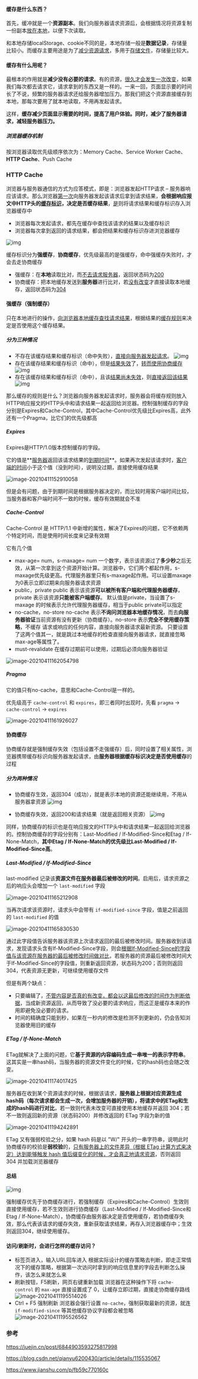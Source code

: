 #### 缓存是什么东西？

首先，缓冲就是一个**资源副本**。我们向服务器请求资源后，会根据情况将资源复制一份副本<u>放在本地</u>，以便下次读取。

和本地存储localStorage、cookie不同的是，本地存储一般是**数据记录**，存储量比较小。而缓存主要用途是为了<u>减少资源请求</u>，多用于<u>存储文件</u>，存储量比较大。



#### 缓存有什么用呢？

最根本的作用就是**减少没有必要的请求**。有的资源，<u>很久才会发生一次改变</u>，如果我们每次都去请求它，请求拿到的东西又是一样的。一来一回，页面显示要的时间长了不说，频繁的服务器请求还给服务器增加压力。那我们把这个资源直接缓存到本地，那每次要用了就本地读取，不用再发起请求。

这样，**缓存减少页面显示需要的时间，提高了用户体验。同时，减少了服务器请求，减轻服务器压力。**



##### 浏览器缓存机制

按浏览器读取优先级顺序依次为：Memory Cache、Service Worker Cache、**HTTP Cache**、Push Cache



### HTTP Cache

浏览器与服务器通信的方式为应答模式，即是：浏览器发起HTTP请求 – 服务器响应该请求。那么浏览器<u>第一次</u>向服务器发起该请求后拿到请求结果，**会根据响应报文中HTTP头的<u>缓存标识</u>，决定是否缓存结果**，<u>是</u>则将请求结果和缓存标识存入浏览器缓存中

- 浏览器每次发起请求，都先在缓存中查找该请求的结果以及缓存标识
- 浏览器每次拿到返回的请求结果，都会把结果和缓存标识存进浏览器缓存



![img](https://cdn.jsdelivr.net/gh/kudryavka1013/note-pic@master/note/20210411000747.webp)

缓存标识分为**强缓存**，**协商缓存**，优先级最高的是强缓存，命中强缓存失败时，才会去走协商缓存

- 强缓存：在**本地**读取比对，而<u>不去请求服务器</u>，返回状态码为<u>200</u>
- 协商缓存：把本地缓存发送到**服务器**进行比对，若<u>没有改变</u>才直接读取本地缓存，返回状态码为<u>304</u>



#### 强缓存（强制缓存）

只在本地进行的操作，<u>向浏览器本地缓存查找请求结果</u>，根据结果的<u>缓存规则</u>来决定是否使用这个缓存结果。

##### 分为三种情况

- 不存在该缓存结果和缓存标识（命中失败），<u>直接向服务器发起请求</u>。
  ![img](https://cdn.jsdelivr.net/gh/kudryavka1013/note-pic@master/note/20210411150850.png)
- 存在该缓存结果和缓存标识（命中），但是<u>结果失效</u>了，<u>转而使用协商缓存</u>
  ![img](https://cdn.jsdelivr.net/gh/kudryavka1013/note-pic@master/note/20210411150900.png)
- 存在该缓存结果和缓存标识（命中），且该<u>结果尚未失效</u>，则<u>直接返回该结果</u>
  ![img](https://cdn.jsdelivr.net/gh/kudryavka1013/note-pic@master/note/20210411150916.png)

那么缓存的规则是什么？浏览器向服务器发起请求时，服务器会将缓存规则放入HTTP响应报文的HTTP头中和请求结果一起返回给浏览器。控制强制缓存的字段分别是Expires和Cache-Control，其中Cache-Control优先级比Expires高，此外还有一个Pragma，比它们的优先级都高

##### Expires

Expires是HTTP/1.0版本控制缓存的字段。

它的值是**<u>服务器</u>返回该请求结果的<u>到期时间</u>**。如果再次发起该请求时，<u>客户端的时间</u>小于这个值（没到时间），说明没过期，直接使用缓存结果

![image-20210411152910058](https://cdn.jsdelivr.net/gh/kudryavka1013/note-pic@master/note/20210411152910.png)

但是会有问题，由于到期时间是根据服务器决定的，而比较时用客户端时间比较，当服务器和客户端时间不一致的时候，缓存有效期就会不准

##### Cache-Control

Cache-Control 是 HTTP/1.1 中新增的属性，解决了Expires的问题，它不依赖两个特定时间，而是使用时间长度来记录有效期

它有几个值

- max-age= num，s-maxage= num
  一个数字，表示该资源过了**多少秒**之后无效，从第一次拿到这个资源开始计算。浏览器中，它们两个都起作用，s-maxage优先级更高。代理服务器里只有s-maxage起作用。可以设置maxage为0表示立即过期来向服务器请求资源
- public，private
  public 表示该资源**可以被所有客户端和代理服务器缓存**，private 表示该资源**只能被客户端缓存**。
  默认值是private，当设置了s-maxage 的时候表示允许代理服务器缓存，相当于public
  private可以指定
- no-cache，no-store
  no-cache 表示**不询问浏览器本地缓存情况**，而去**向服务器验证**当前资源有没有更新（协商缓存）。no-store 表示**完全不使用缓存策略**，不缓存 请求或响应的任何内容，直接向服务器请求最新资源。
  只要设置了这两个值其一，就是跳过本地缓存的检查直接向服务器请求，就直接忽略max-age等属性了。
- must-revalidate
  在缓存过期前可以使用，过期后必须向服务器验证

![image-20210411162054798](https://cdn.jsdelivr.net/gh/kudryavka1013/note-pic@master/note/20210411162054.png)

##### Pragma

它的值只有no-cache，意思和Cache-Control是一样的。

优先级高于 `cache-control` 和 `expires`，即三者同时出现时，先看 `pragma` -> `cache-control` -> `expires`

![image-20210411161926027](https://cdn.jsdelivr.net/gh/kudryavka1013/note-pic@master/note/20210411161926.png)



#### 协商缓存

协商缓存就是强制缓存失效（包括设置不走强缓存）后，同时设置了相关属性，浏览器携带缓存标识向服务器发起请求，由**服务器根据缓存标识决定是否使用缓存**的过程

##### 分为两种情况

- 协商缓存生效，返回304（成功），就是表示本地的资源还能继续用，不用从服务器拿资源
  ![img](https://cdn.jsdelivr.net/gh/kudryavka1013/note-pic@master/note/20210411163250.webp)

- 协商缓存失效，返回200和请求结果（就是返回相关资源）
  ![img](https://cdn.jsdelivr.net/gh/kudryavka1013/note-pic@master/note/20210411163341.webp)

同样，协商缓存的标识也是在响应报文的HTTP头中和请求结果一起返回给浏览器的。控制协商缓存的字段分别有：Last-Modified / If-Modified-Since和Etag / If-None-Match，**其中Etag / If-None-Match的优先级比Last-Modified / If-Modified-Since高**。

##### Last-Modified / If-Modified-Since

last-modified 记录该**资源文件在服务器最后被修改的时间**。启用后，请求资源之后的响应头会增加一个 `last-modified` 字段

![image-20210411165212908](https://cdn.jsdelivr.net/gh/kudryavka1013/note-pic@master/note/20210411165212.png)

当再次请求该资源时，请求头中会带有 `if-modified-since` 字段，值是之前返回的 `last-modified` 的值

![image-20210411165830530](https://cdn.jsdelivr.net/gh/kudryavka1013/note-pic@master/note/20210411165830.png)

通过此字段值告诉服务器该资源上次请求返回的最后被修改时间。服务器收到该请求，发现请求头含有If-Modified-Since字段，则会<u>根据If-Modified-Since的字段值与该资源在服务器的最后被修改时间做对比</u>，若服务器的资源最后被修改时间大于If-Modified-Since的字段值，则重新返回资源，状态码为200；否则则返回304，代表资源无更新，可继续使用缓存文件

但是有两个缺点：

- 只要编辑了，<u>不管内容是否真的有改变，都会以这最后修改的时间作为判断依据</u>，当成新资源返回，从而导致了没必要的请求响应，而这正是缓存本来的作用即避免没必要的请求。
- 时间的精确度只能到秒，如果在一秒内的修改是检测不到更新的，仍会告知浏览器使用旧的缓存

##### ETag / If-None-Match

ETag就解决了上面的问题，它**基于资源的内容编码生成一串唯一的表示字符串**。这其实是一串hash码，当服务器的资源文件变化的时候，它的hash码也会随之改变。

![image-20210411174017425](https://cdn.jsdelivr.net/gh/kudryavka1013/note-pic@master/note/20210411194250.png)

服务器在收到某个资源请求的时候，根据该请求，**服务器上根据对应资源生成hash码（每次请求都会生成一次，会增加服务器的开销），将请求中的ETag和生成的hash码进行对比**，若一致则代表未改变可直接使用本地缓存并返回 304；若不一致则返回新的资源（状态码200）并修改返回的 ETag 字段为新的值

![image-20210411194242891](https://cdn.jsdelivr.net/gh/kudryavka1013/note-pic@master/note/20210411194242.png)

ETag 又有强弱校验之分，如果 hash 码是以 "W/" 开头的一串字符串，说明此时协商缓存的校验是**弱校验**的，<u>只有服务器上的文件差异（根据 ETag 计算方式来决定）达到能够触发 hash 值后缀变化的时候，才会真正地请求资源</u>，否则返回 304 并加载浏览器缓存



#### 总结

![img](https://cdn.jsdelivr.net/gh/kudryavka1013/note-pic@master/note/20210411194112.jpeg)

强制缓存优先于协商缓存进行，若强制缓存（Expires和Cache-Control）生效则直接使用缓存，若不生效则进行协商缓存（Last-Modified / If-Modified-Since和Etag / If-None-Match），协商缓存由服务器决定是否使用缓存，若协商缓存失效，那么代表该请求的缓存失效，重新获取请求结果，再存入浏览器缓存中；生效则返回304，继续使用缓存。



#### 访问/刷新时，会进行怎样的缓存访问？

- 标签页进入，输入URL回车进入
  根据实际设计的缓存策略去判断，即走正常情况下的缓存策略，根据第一次访问时拿到的响应信息里的字段去判断怎么操作，该怎么来就怎么来
- 刷新按钮，F5刷新，网页右键重新加载
  浏览器在这种操作下将 `cache-control` 的 `max-age` 直接设置成了 0，让缓存立即过期，直接走协商缓存路线
  ![image-20210411195514026](https://cdn.jsdelivr.net/gh/kudryavka1013/note-pic@master/note/20210411195514.png)
- Ctrl + F5 强制刷新
  浏览器会强行设置 `no-cache`，强制获取最新的资源，就连 `if-modified-since` 等其他缓存协议字段都会被忽略
  ![image-20210411195526562](https://cdn.jsdelivr.net/gh/kudryavka1013/note-pic@master/note/20210411195526.png)



### 参考

https://juejin.cn/post/6844903593275817998

https://blog.csdn.net/qianyu6200430/article/details/115535067

https://www.jianshu.com/p/fb59c770160c